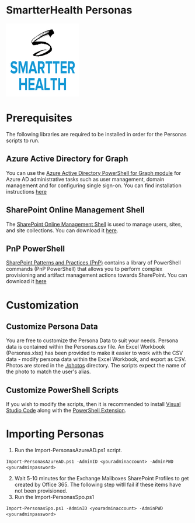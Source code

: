 # SmartterHealth Personas

<img src="sm-logo.png" width="200" height="200"/>

# Prerequisites

The following libraries are required to be installed in order for the Personas scripts to run.

## Azure Active Directory for Graph

You can use the [Azure Active Directory PowerShell for Graph module](https://docs.microsoft.com/powershell/azuread/v2/azureactivedirectory) for Azure AD administrative tasks such as user management, domain management and for configuring single sign-on. You can find installation instructions [here](https://docs.microsoft.com/en-us/powershell/azure/active-directory/install-adv2?view=azureadps-2.0)

## SharePoint Online Management Shell

The [SharePoint Online Management Shell](https://support.office.com/en-us/article/Introduction-to-the-SharePoint-Online-Management-Shell-C16941C3-19B4-4710-8056-34C034493429) is used to manage users, sites, and site collections. You can download it [here](https://www.microsoft.com/en-us/download/details.aspx?id=35588).

## PnP PowerShell

[SharePoint Patterns and Practices (PnP)](https://docs.microsoft.com/en-us/powershell/sharepoint/sharepoint-pnp/sharepoint-pnp-cmdlets?view=sharepoint-ps) contains a library of PowerShell commands (PnP PowerShell) that allows you to perform complex provisioning and artifact management actions towards SharePoint.  You can download it [here](https://docs.microsoft.com/en-us/powershell/sharepoint/sharepoint-pnp/sharepoint-pnp-cmdlets?view=sharepoint-ps)

# Customization

## Customize Persona Data

You are free to customize the Persona Data to suit your needs. Persona data is contained within the Personas.csv file. An Excel Workbook (Personas.xlsx) has been provided to make it easier to work with the CSV data - modify persona data within the Excel Workbook, and export as CSV. Photos are stored in the [./photos](./photos) directory. The scripts expect the name of the photo to match the user's alias.

## Customize PowerShell Scripts

If you wish to modify the scripts, then it is recommended to install [Visual Studio Code](https://code.visualstudio.com/) along with the [PowerShell Extension](https://github.com/PowerShell/PowerShell/blob/master/docs/learning-powershell/using-vscode.md).

# Importing Personas

1. Run the Import-PersonasAzureAD.ps1 script.
```
Import-PersonasAzureAD.ps1 -AdminID <youradminaccount> -AdminPWD <youradminpassword>
```

2. Wait 5-10 minutes for the Exchange Mailboxes SharePoint Profiles to get created by Office 365. The following step witll fail if these items have not been provisioned.
3. Run the Import-PersonasSpo.ps1
```
Import-PersonasSpo.ps1 -AdminID <youradminaccount> -AdminPWD <youradminpassword>
```

